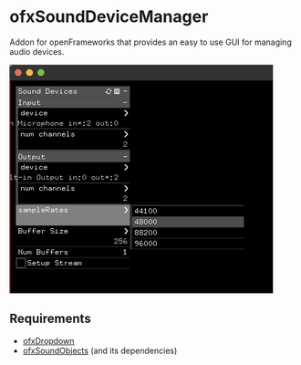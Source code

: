 # ofxSoundDeviceManager

Addon for openFrameworks that provides an easy to use GUI for managing audio devices.

![](screenshot.png)

## Requirements

* [ofxDropdown](https://github.com/roymacdonald/ofxDropdown/)
* [ofxSoundObjects](https://github.com/roymacdonald/ofxSoundObjects) (and its dependencies)


